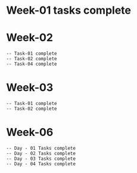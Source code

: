 # Week-01 tasks complete
# Week-02
    -- Task-01 complete
    -- Task-02 complete
    -- Task-04 complete
# Week-03
    -- Task-01 complete
    -- Task-02 complete
# Week-06
    -- Day - 01 Tasks complete
    -- Day - 02 Tasks complete
    -- Day - 03 Tasks complete
    -- Day - 04 Tasks complete
    
    
